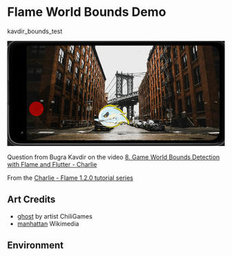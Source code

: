# Flame World Bounds Demo

kavdir_bounds_test

![screenshot](docs/screenshot.gif)

Question from Bugra Kavdir on the video
[8. Game World Bounds Detection with Flame and Flutter - Charlie](https://www.youtube.com/watch?v=kknJMhnKYNc&lc=UgwvbjDo8sN7gB5UXsF4AaABAg)

From the [Charlie - Flame 1.2.0 tutorial series](https://www.youtube.com/playlist?list=PLxvyAnoL-vu4H9YM8on7AKNRMOsTOdIle)

## Art Credits

* [ghost](https://opengameart.org/content/ghost-sprite)  by artist ChiliGames
* [manhattan](https://commons.wikimedia.org/wiki/File:Manhattan_through_Dumbo_(Unsplash).jpg) Wikimedia

## Environment
